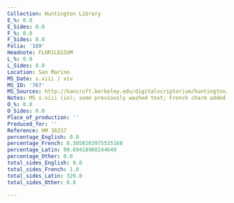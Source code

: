 ```yaml
---
Collection: Huntington Library
E_%: 0.0
E_Sides: 0.0
F_%: 0.0
F_Sides: 0.0
Folia: '169'
Headnote: FLORILEGIUM
L_%: 0.0
L_Sides: 0.0
Location: San Marino
MS_Date: s.xiii / xiv
MS_ID: '767'
MS_Sources: http://bancroft.berkeley.edu/digitalscriptorium/huntington/HM36337.html
Notes: MS s.xiii (in); some previously washed text; French charm added s.xiii /xiv
O_%: 0.0
O_Sides: 0.0
Place_of_production: ''
Produced_for: ''
Reference: HM 36337
percentage_English: 0.0
percentage_French: 0.3058103975535168
percentage_Latin: 99.69418960244649
percentage_Other: 0.0
total_sides_English: 0.0
total_sides_French: 1.0
total_sides_Latin: 326.0
total_sides_Other: 0.0

---
```

